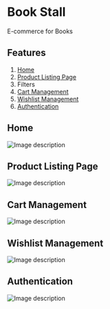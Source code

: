 # Book Stall

E-commerce for Books

## Features
1. [Home](#home)
2. [Product Listing Page](#product-listing-page)
3. Filters
4. [Cart Management](#cart-management)
5. [Wishlist Management](#wishlist-management)
6. [Authentication](#authentication)

## Home
![Image description](https://dev-to-uploads.s3.amazonaws.com/uploads/articles/1hjfefzda0av71ksorb0.png)

## Product Listing Page
![Image description](https://dev-to-uploads.s3.amazonaws.com/uploads/articles/e736zv4sgvoffuc05ld2.png)
 
## Cart Management
![Image description](https://dev-to-uploads.s3.amazonaws.com/uploads/articles/yqvgh37r088bh1es6w9z.png)
 
## Wishlist Management
![Image description](https://dev-to-uploads.s3.amazonaws.com/uploads/articles/xl4n6xdjlxhv7sbanwwi.png)

## Authentication
![Image description](https://dev-to-uploads.s3.amazonaws.com/uploads/articles/dgc5069cewd3u6rk0mph.png)
 
